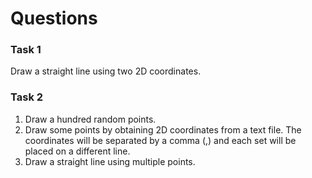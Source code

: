 # Questions

### Task 1

Draw a straight line using two 2D coordinates.

### Task 2

1. Draw a hundred random points.
2. Draw some points by obtaining 2D coordinates from a text file. The coordinates will be separated by a comma (,) and each set will be placed on a different line.
3. Draw a straight line using multiple points.
